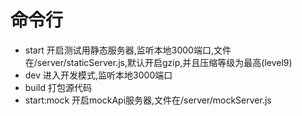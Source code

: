 # 命令行
- start 开启测试用静态服务器,监听本地3000端口,文件在/server/staticServer.js,默认开启gzip,并且压缩等级为最高(level9)
- dev 进入开发模式,监听本地3000端口
- build 打包源代码
- start:mock 开启mockApi服务器,文件在/server/mockServer.js
